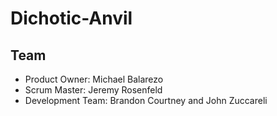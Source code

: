 # Dichotic-Anvil
## Team ## 

- Product Owner: Michael Balarezo
- Scrum Master: Jeremy Rosenfeld
- Development Team: Brandon Courtney and John Zuccareli 

